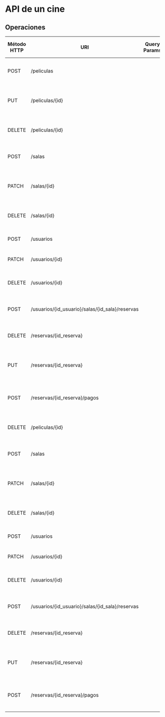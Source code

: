 # API de un cine

## Operaciones
| Método HTTP | URI                                             | Query Params | Cuerpo de la Petición                                                                              | Cuerpo de la Respuesta                       | Códigos de Respuesta |
|-------------|-------------------------------------------------|--------------|----------------------------------------------------------------------------------------------------|----------------------------------------------|----------------------|
| POST        | /peliculas                                      |              | { "titulo": "Avatar", "director": "Stan Lee", "duracion": 175, "genero": "Acción" } | { "id": "12", "mensaje": "Película creada" } | 201, 400             |
| PUT         | /peliculas/{id}                                 |              | { "titulo": "Avatar", "director": "Stan Lee", "duracion": 175, "genero": "Acción" } | { "mensaje": "Película modificada" }         | 200, 400, 404        |
| DELETE      | /peliculas/{id}                                 |              |                                                                                                    | { "mensaje": "Película eliminada" }          | 200, 404             |
| POST        | /salas                                          |              | { "nombre": "Sala 1", "butacas": 100 }                                                             | { "id": "13", "mensaje": "Sala creada" }     | 201, 400             |
| PATCH       | /salas/{id}                                     |              | { "nombre": "Sala 1", "butacas": 100 }                                                             | { "mensaje": "Sala modificada" }             | 200, 400, 404        |
| DELETE      | /salas/{id}                                     |              |                                                                                                    | { "mensaje": "Sala eliminada" }              | 200, 404             |
| POST        | /usuarios                                       |              | { "nombre": "Andrés", "apellidos": "Segovia", "email":"test@gmail.com"                                       |                                              |                      |
| PATCH       | /usuarios/{id}                                  |              | { "nombre": "Andrés", "apellidos": "Segovia", "email":                                        |                                              |                      |
| DELETE      | /usuarios/{id}                                  |              |                                                                                                    | { "mensaje": "Usuario eliminado" }           | 200, 404             |
| POST        | /usuarios/{id_usuario}/salas/{id_sala}/reservas |              | { "fecha": "2024-01-01", "butacas": 2 }                                                            | { "id": "14", "mensaje": "Reserva creada" }  | 201, 400             |
| DELETE      | /reservas/{id_reserva}                          |              |                                                                                                    | { "mensaje": "Reserva eliminada" }           | 200, 404             |
| PUT         | /reservas/{id_reserva}                          |              | { "fecha": "2024-01-01", "butacas": 2 }                                                            | { "mensaje": "Reserva modificada" }          | 200, 400, 404        |
| POST        | /reservas/{id_reserva}/pagos                    |              | { "importe": 10 }                                                                                  | { "id": "15", "mensaje": "Pago registrado" } | 201, 400             |", "director": "Stan Lee", "duracion": 175, "genero": "Acción" } | { "mensaje": "Película modificada" }         | 200, 400, 404        |
| DELETE      | /peliculas/{id}                                 |              |                                                                                                    | { "mensaje": "Película eliminada" }          | 200, 404             |
| POST        | /salas                                          |              | { "nombre": "Sala 1", "butacas": 100 }                                                             | { "id": "13", "mensaje": "Sala creada" }     | 201, 400             |
| PATCH       | /salas/{id}                                     |              | { "nombre": "Sala 1", "butacas": 100 }                                                             | { "mensaje": "Sala modificada" }             | 200, 400, 404        |
| DELETE      | /salas/{id}                                     |              |                                                                                                    | { "mensaje": "Sala eliminada" }              | 200, 404             |
| POST        | /usuarios                                       |              | { "nombre": "Andrés", "apellidos": "Segovia", "email":"test@gmail.com"                                        |                                              |                      |
| PATCH       | /usuarios/{id}                                  |              | { "nombre": "Andrés", "apellidos": "Segovia", "email":"test@gmail.com"                                       |                                              |                      |
| DELETE      | /usuarios/{id}                                  |              |                                                                                                    | { "mensaje": "Usuario eliminado" }           | 200, 404             |
| POST        | /usuarios/{id_usuario}/salas/{id_sala}/reservas |              | { "fecha": "2024-01-01", "butacas": 2 }                                                            | { "id": "14", "mensaje": "Reserva creada" }  | 201, 400             |
| DELETE      | /reservas/{id_reserva}                          |              |                                                                                                    | { "mensaje": "Reserva eliminada" }           | 200, 404             |
| PUT         | /reservas/{id_reserva}                          |              | { "fecha": "2024-01-01", "butacas": 2 }                                                            | { "mensaje": "Reserva modificada" }          | 200, 400, 404        |
| POST        | /reservas/{id_reserva}/pagos                    |              | { "importe": 10 }                                                                                  | { "id": "15", "mensaje": "Pago registrado" } | 201, 400             |